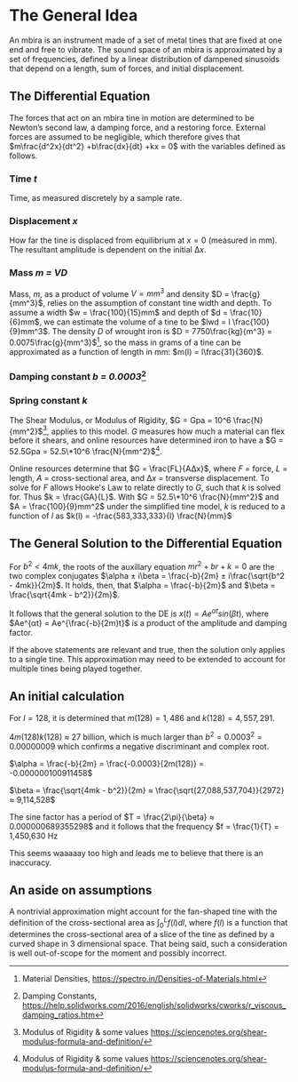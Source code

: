 # The General Idea

An mbira is an instrument made of a set of metal tines that are fixed at one end and free to vibrate. The sound space of an mbira is approximated by a set of frequencies, defined by a linear distribution of dampened sinusoids that depend on a length, sum of forces, and initial displacement.

## The Differential Equation

The forces that act on an mbira tine in motion are determined to be Newton’s second law, a damping force, and a restoring force. External forces are assumed to be negligible, which therefore gives that $m\frac{d^2x}{dt^2} +b\frac{dx}{dt} +kx = 0$ with the variables defined as follows.

### Time *t*

Time, as measured discretely by a sample rate.

### Displacement *x*

How far the tine is displaced from equilibrium at $x=0$ (measured in mm). The resultant amplitude is dependent on the initial $∆x$.

### Mass *m = VD*

Mass, $m$, as a product of volume $V = mm^3$ and density $D = \frac{g}{mm^3}$, relies on the assumption of constant tine width and depth. To assume a width $w = \frac{100}{15}mm$ and depth of $d = \frac{10}{6}mm$, we can estimate the volume of a tine to be $lwd = l \frac{100}{9}mm^3$. The density $D$ of wrought iron is $D = 7750\frac{kg}{m^3} = 0.0075\frac{g}{mm^3}$[^1], so the mass in grams of a tine can be approximated as a function of length in mm: $m(l) = l\frac{31}{360}$.

### Damping constant *b = 0.0003*[^2] 

### Spring constant *k*

The Shear Modulus, or Modulus of Rigidity, $G = Gpa = 10^6 \frac{N}{mm^2}$[^3], applies to this model. $G$ measures how much a material can flex before it shears, and online resources have determined iron to have a $G = 52.5Gpa = 52.5\*10^6 \frac{N}{mm^2}$[^3].

Online resources determine that $G = \frac{FL}{A∆x}$, where $F$ = force, $L$ = length, $A$ = cross-sectional area, and $∆x$ = transverse displacement. To solve for $F$ allows Hooke's Law to relate directly to $G$, such that $k$ is solved for. Thus $k = \frac{GA}{L}$. With $G = 52.5\*10^6 \frac{N}{mm^2}$ and $A = \frac{100}{9}mm^2$ under the simplified tine model, $k$ is reduced to a function of $l$ as $k(l) = -\frac{583,333,333}{l} \frac{N}{mm}$

## The General Solution to the Differential Equation

For $b^2 < 4mk$, the roots of the auxillary equation $mr^2 + br + k = 0$ are the two complex conjugates $\alpha ± i\beta = \frac{-b}{2m} ± i\frac{\sqrt{b^2 - 4mk}}{2m}$. It holds, then, that $\alpha = \frac{-b}{2m}$ and $\beta = \frac{\sqrt{4mk - b^2}}{2m}$.

It follows that the general solution to the DE is $x(t) = Ae^{αt}sin(βt)$, where $Ae^{αt} = Ae^{\frac{-b}{2m}t}$ is a product of the amplitude and damping factor.

If the above statements are relevant and true, then the solution only applies to a single tine. This approximation may need to be extended to account for multiple tines being played together.

## An initial calculation

For $l = 128$, it is determined that $m(128) = 1,486$ and $k(128) = 4,557,291$.

$4m(128)k(128)$ ≈ 27 billion, which is much larger than $b^2 = 0.0003^2 = 0.00000009$ which confirms a negative discriminant and complex root.

$\alpha = \frac{-b}{2m} = \frac{-0.0003}{2m(128)} = -0.000000100911458$

$\beta = \frac{\sqrt{4mk - b^2}}{2m} ≈ \frac{\sqrt{27,088,537,704}}{2972} ≈ 9,114,528$

The sine factor has a period of $T = \frac{2\pi}{\beta} ≈ 0.000000689355298$ and it follows that the frequency $f = \frac{1}{T} = 1,450,630 Hz

This seems waaaaay too high and leads me to believe that there is an inaccuracy.


## An aside on assumptions

A nontrivial approximation might account for the fan-shaped tine with the definition of the cross-sectional area as $\int_{0}^{L}f(l)dl$, where $f(l)$ is a function that determines the cross-sectional area of a slice of the tine as defined by a curved shape in 3 dimensional space. That being said, such a consideration is well out-of-scope for the moment and possibly incorrect.

[^1]: Material Densities, https://spectro.in/Densities-of-Materials.html
[^2]: Damping Constants, https://help.solidworks.com/2016/english/solidworks/cworks/r_viscous_damping_ratios.htm
[^3]: Modulus of Rigidity & some values https://sciencenotes.org/shear-modulus-formula-and-definition/
